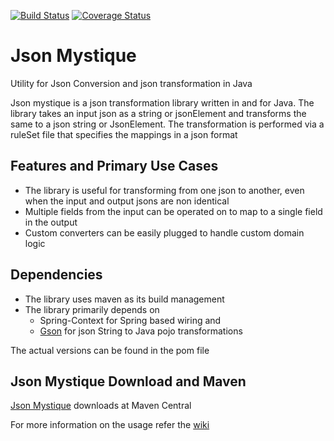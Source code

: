 [![Build Status](https://travis-ci.org/balajeetm/json-mystique.svg?branch=master)](https://travis-ci.org/balajeetm/json-mystique)
[![Coverage Status](https://coveralls.io/repos/github/balajeetm/json-mystique/badge.svg?branch=master)](https://coveralls.io/github/balajeetm/json-mystique?branch=master)

# Json Mystique
Utility for Json Conversion and json transformation in Java

Json mystique is a json transformation library written in and for Java. The library takes an input json as a string or jsonElement and transforms the same to a json string or JsonElement.
The transformation is performed via a ruleSet file that specifies the mappings in a json format

## Features and Primary Use Cases
* The library is useful for transforming from one json to another, even when the input and output jsons are non identical
* Multiple fields from the input can be operated on to map to a single field in the output
* Custom converters can be easily plugged to handle custom domain logic

## Dependencies
* The library uses maven as its build management
* The library primarily depends on 
    * Spring-Context for Spring based wiring and 
    * [Gson](https://mvnrepository.com/artifact/com.google.code.gson/gson) for json String to Java pojo transformations

The actual versions can be found in the pom file

## Json Mystique Download and Maven
[Json Mystique]("") downloads at Maven Central

For more information on the usage refer the [wiki]("https://github.com/balajeetm/json-mystique/wiki")
